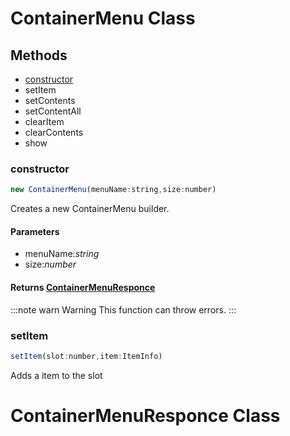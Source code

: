 # ContainerMenu Class

## Methods

* [constructor](#constructor)
* setItem
* setContents
* setContentAll
* clearItem
* clearContents
* show

### constructor
```js
new ContainerMenu(menuName:string,size:number)
```

Creates a new ContainerMenu builder.

#### Parameters
* menuName:*string*
* size:*number*

#### Returns [ContainerMenuResponce](#containermenuresponce-class)
:::note warn
Warning
This function can throw errors.
:::

### setItem
```js
setItem(slot:number,item:ItemInfo)
```
Adds a item to the slot



# ContainerMenuResponce Class

